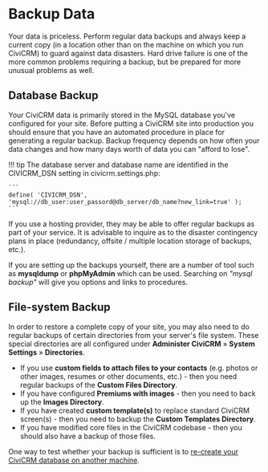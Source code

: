 # Backup Data

Your data is priceless. Perform regular data backups and always keep a current copy (in a location other than on the machine on which you run CiviCRM) to guard against data disasters. Hard drive failure is one of the more common problems requiring a backup, but be prepared for more unusual problems as well.

## Database Backup

Your CiviCRM data is primarily stored in the MySQL database you've configured for your site. Before putting a CiviCRM site into production you should ensure that you have an automated procedure in place for generating a regular backup. Backup frequency depends on how often your data changes and how many days worth of data you can "afford to lose".

!!! tip
    The database server and database name are identified in the CIVICRM_DSN setting in civicrm.settings.php:

    ```
    define( 'CIVICRM_DSN', 'mysql://db_user:user_passord@db_server/db_name?new_link=true' );
    ```
   
If you use a hosting provider, they may be able to offer regular backups as part of your service. It is advisable to inquire as to the disaster contingency plans in place (redundancy, offsite / multiple location storage of backups, etc.).

If you are setting up the backups yourself, there are a number of tool such as **mysqldump** or **phpMyAdmin** which can be used. Searching on _"mysql backup"_ will give you options and links to procedures.

## File-system Backup

In order to restore a complete copy of your site, you may also need to do regular backups of certain directories from your server's file system. These special directories are all configured under **Administer CiviCRM** » **System Settings** » **Directories**.

* If you use **custom fields to attach files to your contacts** (e.g. photos or other images, resumes or other documents, etc.) - then you need regular backups of the **Custom Files Directory**.
* If you have configured **Premiums with images** - then you need to back up the **Images Directory**.
* If you have created **custom template(s)** to replace standard CiviCRM screen(s) - then you need to backup the **Custom Templates Directory**.
* If you have modified core files in the CiviCRM codebase - then you should also have a backup of those files.

One way to test whether your backup is sufficient is to [re-create your CiviCRM database on another machine](/misc/switch-servers.md).
